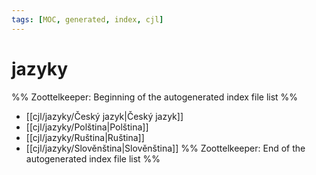 ```yaml
---
tags: [MOC, generated, index, cjl]
---
```

# jazyky
%% Zoottelkeeper: Beginning of the autogenerated index file list  %%
-  [[cjl/jazyky/Český jazyk|Český jazyk]]
-  [[cjl/jazyky/Polština|Polština]]
-  [[cjl/jazyky/Ruština|Ruština]]
-  [[cjl/jazyky/Slověnština|Slověnština]]
%% Zoottelkeeper: End of the autogenerated index file list  %%
